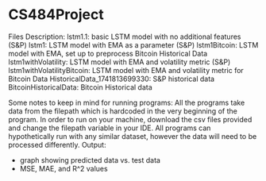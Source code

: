 # CS484Project

Files Description:
lstm1.1: basic LSTM model with no additional features (S&P)
lstm1: LSTM model with EMA as a parameter (S&P)
lstm1Bitcoin: LSTM model with EMA, set up to preprocess Bitcoin Historical Data
lstm1withVolatility: LSTM model with EMA and volatility metric (S&P)
lstm1withVolatilityBitcoin: LSTM model with EMA and volatility metric for Bitcoin Data
HistoricalData_1741813699330: S&P historical data
BitcoinHistoricalData: Bitcoin Historical data

Some notes to keep in mind for running programs:
All the programs take data from the filepath which is hardcoded in the very beginning of the program. In order to run on your machine, download the csv files provided and change the filepath variable in your IDE. All programs can hypothetically run with any similar dataset, however the data will need to be processed differently.
Output:
- graph showing predicted data vs. test data
- MSE, MAE, and R^2 values
